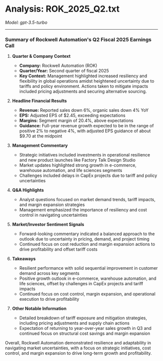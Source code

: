 # Analysis: ROK_2025_Q2.txt

*Model: gpt-3.5-turbo*

---

### Summary of Rockwell Automation's Q2 Fiscal 2025 Earnings Call

1. **Quarter & Company Context**
   - **Company:** Rockwell Automation (ROK)
   - **Quarter/Year:** Second quarter of fiscal 2025
   - **Key Context:** Management highlighted increased resiliency and flexibility in global operations amidst heightened uncertainty due to tariffs and policy environment. Actions taken to mitigate impacts included pricing adjustments and securing alternative sourcing.

2. **Headline Financial Results**
   - **Revenue:** Reported sales down 6%, organic sales down 4% YoY
   - **EPS:** Adjusted EPS of $2.45, exceeding expectations
   - **Margins:** Segment margin of 20.4%, above expectations
   - **Guidance:** Full-year revenue growth expected to be in the range of positive 2% to negative 4%, with adjusted EPS guidance of about $9.70 at the midpoint

3. **Management Commentary**
   - Strategic initiatives included investments in operational resilience and new product launches like Factory Talk Design Studio
   - Market updates highlighted strong growth in e-commerce, warehouse automation, and life sciences segments
   - Challenges included delays in CapEx projects due to tariff and policy uncertainties

4. **Q&A Highlights**
   - Analyst questions focused on market demand trends, tariff impacts, and margin expansion strategies
   - Management emphasized the importance of resiliency and cost control in navigating uncertainties

5. **Market/Investor Sentiment Signals**
   - Forward-looking commentary indicated a balanced approach to the outlook due to uncertainty in pricing, demand, and project timing
   - Continued focus on cost reduction and margin expansion actions to drive profitability and offset tariff costs

6. **Takeaways**
   - Resilient performance with solid sequential improvement in customer demand across key segments
   - Positive growth outlook in e-commerce, warehouse automation, and life sciences, offset by challenges in CapEx projects and tariff impacts
   - Continued focus on cost control, margin expansion, and operational execution to drive profitability

7. **Other Notable Information**
   - Detailed breakdown of tariff exposure and mitigation strategies, including pricing adjustments and supply chain actions
   - Expectation of returning to year-over-year sales growth in Q3 and continued focus on structural cost savings and margin expansion

Overall, Rockwell Automation demonstrated resilience and adaptability in navigating market uncertainties, with a focus on strategic initiatives, cost control, and margin expansion to drive long-term growth and profitability.
